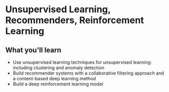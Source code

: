 # Unsupervised Learning, Recommenders, Reinforcement Learning

## What you'll learn

- Use unsupervised learning techniques for unsupervised learning: including clustering and anomaly detection
- Build recommender systems with a collaborative filtering approach and a content-based deep learning method
- Build a deep reinforcement learning model